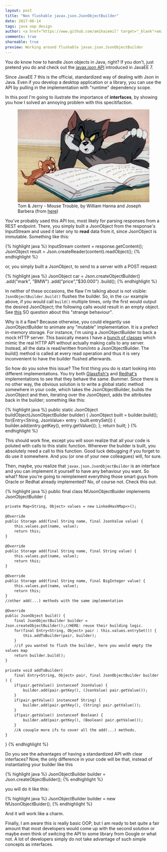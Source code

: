 ```yaml
---
layout: post
title: "Non flushable javax.json.JsonObjectBuilder"
date: 2017-06-14
tags: java oop design
author: <a href="https://www.github.com/amihaiemil" target="_blank">amihaiemil</a>
comments: true
shareable: true
preview: Working around flushable javax.json.JsonObjectBuilder
---
```


You do know how to handle Json objects in Java, right? If you don't, just pretend you do and
check out the [javax.json API](https://docs.oracle.com/javaee/7/api/javax/json/package-frame.html) introduced
in JavaEE 7.

Since JavaEE 7 this is the official, standardized way of dealing with Json in Java. Even if you develop a desktop
application or a library, you can use the API by pulling in the implementation with "runtime" dependency scope.

In this post I'm going to ilustrate the importance of <b>interfaces</b>, by showing you how I solved an annoying problem
with this specitifaction.

<figure class="articleimg">
 <img src="/images/mouse_trouble.PNG" alt="Mouse Trouble">
 <figcaption>
 Tom & Jerry - Mouse Trouble, by  William Hanna and Joseph Barbera (from <a target="\_blank" href="http://tomandjerrycaps.blogspot.co.at/">here</a>)
 </figcaption>
</figure>

You've probably used this API too, most likely for parsing responses from a REST endpoint. There, you simply built a JsonObject
from the response's InputStream and used it later ony to <b>read</b> data from it, since JsonObject is immutable. Something like this:

{% highlight java %}
InputStream content = response.getContent();
JsonObject result = Json.createReader(content).readObject();
{% endhighlight %}

or, you simply built a JsonObject, to send to a server with a POST request:

{% highlight java %}
JsonObject car = Json.createObjectBuilder()
                     .add("mark", "BMW")
                     .add("price","$30.000")
                     .build();
{% endhighlight %}

In neither of these occasions, the flaw I'm talking about is not visible: ``JsonObjectBuilder.build()`` flushes the builder.
So, in the ``car`` example above, if you would call ``build()`` multiple times, only the first would output the desired JsonObject; the following calls
would result in an empty object. See [this](https://stackoverflow.com/questions/35187129/javax-json-strange-behavior) SO question about this "strange behaviour".

Why is it a flaw? Because otherwise, you could elegantly use JsonObjectBuilder to animate any "mutable" implementation. It is a prefect in-memory storage.
For instance, I'm using a JsonObjectBuilder to back a mock HTTP server. This basically means I have a [bunch of classes](https://github.com/decorators-squad/versioneye-api/blob/master/src/main/java/com/amihaiemil/versioneye/MkVersionEye.java) which mimic the real
HTTP API without actually making calls to any server. Instead, all the data is read/written from/into a JsonObjectBuilder. The build() method is called at every
read operation and thus it is very inconvenient to have the builder flushed afterwards.

So how do you solve this issue? The first thing you do is start looking into different implementations. You try both [Glassfish's](https://mvnrepository.com/artifact/org.glassfish/javax.json)
and [Redhat's](https://mvnrepository.com/artifact/org.jboss.resteasy/resteasy-json-p-provider/3.1.3.Final) implementations to see that they behave the same. Bummer.
Since there is no other way, the obvious solution is to write a global static method somewhere in your code, which takes the JsonObjectBuilder, builds the JsonObject and then, iterating over the JsonObject, adds the attributes back in the builder; something like this:

{% highlight java %}
public static JsonObject buildObject(JsonObjectBuilder builder) {
    JsonObject built = builder.build();
    for(Entry<String, JsonValue> entry : built.entrySet()) {
      builder.add(entry.getKey(), entry.getValue());
    };
    return built;
}
{% endhighlight %}

This should work fine, except you will soon realize that all your code is poluted with calls to this static function. Wherever the builder is built, you absolutely need a call
to this function. Good luck debugging if you forget to do use it somewhere. And you (or one of your new colleagues) will, for sure.

Then, maybe, you realize that ``javax.json.JsonObjectBuilder`` is an interface and you can implement it yourself to have any behaviour you want.
So what? Now you're going to reimplement everything those smart guys from Oracle or Redhat already implemented? No, of course not. Check this out:

{% highlight java %}
public final class NfJsonObjectBuider implements JsonObjectBuilder {

    private Map<String, Object> values = new LinkedHashMap<>();

    @Override
    public Storage add(final String name, final JsonValue value) {
        this.values.put(name, value);
        return this;
    }

    @Override
    public Storage add(final String name, final String value) {
        this.values.put(name, value);
        return this;
    }

    @Override
    public Storage add(final String name, final BigInteger value) {
        this.values.put(name, value);
        return this;
    }
    //other add(...) methods with the same implementation

    @Override
    public JsonObject build() {
        final JsonObjectBuilder builder = Json.createObjectBuilder();//HERE: reuse their building logic.
        for(final Entry<String, Object> pair : this.values.entrySet()) {
            this.addToBuilder(pair, builder);
        }
        //if you wanted to flush the builder, here you would empty the values map
        return builder.build();
    }

    private void addToBuilder(
        final Entry<String, Object> pair, final JsonObjectBuilder builder
    ) {
        if(pair.getValue() instanceof JsonValue) {
            builder.add(pair.getKey(), (JsonValue) pair.getValue());
        }
        if(pair.getValue() instanceof String) {
            builder.add(pair.getKey(), (String) pair.getValue());
        }
        if(pair.getValue() instanceof Boolean) {
            builder.add(pair.getKey(), (Boolean) pair.getValue());
        }
        //A couuple more ifs to cover all the add(...) methods.
    }
}
{% endhighlight %}

Do you see the advantages of having a standardized API with clear interfaces?
Now, the only difference in your code will be that, instead of instantiating your builder like this

{% highlight java %}
JsonObjectBuilder builder = Json.createObjectBuilder();
{% endhighlight %}

you will do it like this:

{% highlight java %}
JsonObjectBuilder builder = new NfJsonObjectBuider();
{% endhighlight %}

And it will work like a charm.

Finally, I am aware this is really basic OOP, but I am ready to bet quite a fair amount that most developers would come up
with the second solution or maybe even think of switcing the API to some library from Google or what not. A lot of developers simply
do not take advantage of such simple concepts as interfaces.
